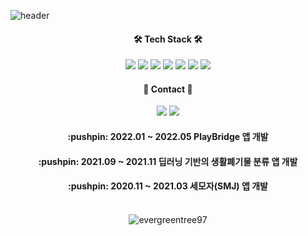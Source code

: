![header](https://capsule-render.vercel.app/api?type=slice&color=gradient&height=300&section=header&text=SangrokChoi&fontSize=80&fontColor=3C3A39)


<div align="center"><h4>🛠 Tech Stack 🛠</h4>
<img src="https://img.shields.io/badge/Android-11B48A?style=flat-square&logo=Android&logoColor=white&color=3DDC84"/></a>
<img src="https://img.shields.io/badge/Java-11B48A?style=flat-square&logo=Java&logoColor=white&color=007396"/></a>
<img src="https://img.shields.io/badge/Kotlin-11B48A?style=flat-square&logo=Kotlin&logoColor=white&color=7F52FF"/></a>
<img src="https://img.shields.io/badge/C-11B48A?style=flat-square&logo=C&logoColor=white&color=A8B9CC"/></a>
<img src="https://img.shields.io/badge/C%23-11B48A?style=flat-square&logo=C Sharp&logoColor=white&color=00599C"/></a>
<img src="https://img.shields.io/badge/Git-11B48A?style=flat-square&logo=Git&logoColor=white&color=F05032"/></a>
<img src="https://img.shields.io/badge/Notion-11B48A?style=flat-square&logo=Notion&logoColor=white&color=000000"/></a>
<h4>🤝 Contact 🤝</h4>
<a href = "https://www.instagram.com/evergreen_tree_97/">
  <img src="https://img.shields.io/badge/Instagram-11B48A?style=flat-square&logo=Instagram&logoColor=white&color=E4405F&link=https://www.instagram.com/evergreen_tree_97/"/></a>
<a href = "https://velog.io/@evergreen_tree/">
  <img src="https://img.shields.io/badge/Tech%20Blog-11B48A?style=flat-square&logo=Vimeo&logoColor=white&link=https://velog.io/@evergreen_tree/"/></a>
<h4>:pushpin: 2022.01 ~ 2022.05 PlayBridge 앱 개발</h4>
<h4>:pushpin: 2021.09 ~ 2021.11 딥러닝 기반의 생활폐기물 분류 앱 개발</h4>
<h4>:pushpin: 2020.11 ~ 2021.03 세모자(SMJ) 앱 개발</h4>
<br>
<img align="center" src="https://github-readme-stats.vercel.app/api?username=evergreentree97&show_icons=true&locale=en" alt="evergreentree97" /></p>
</div>
